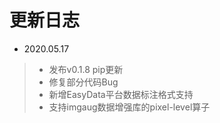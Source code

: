 # 更新日志

- 2020.05.17
> - 发布v0.1.8 pip更新
> - 修复部分代码Bug
> - 新增EasyData平台数据标注格式支持
> - 支持imgaug数据增强库的pixel-level算子


